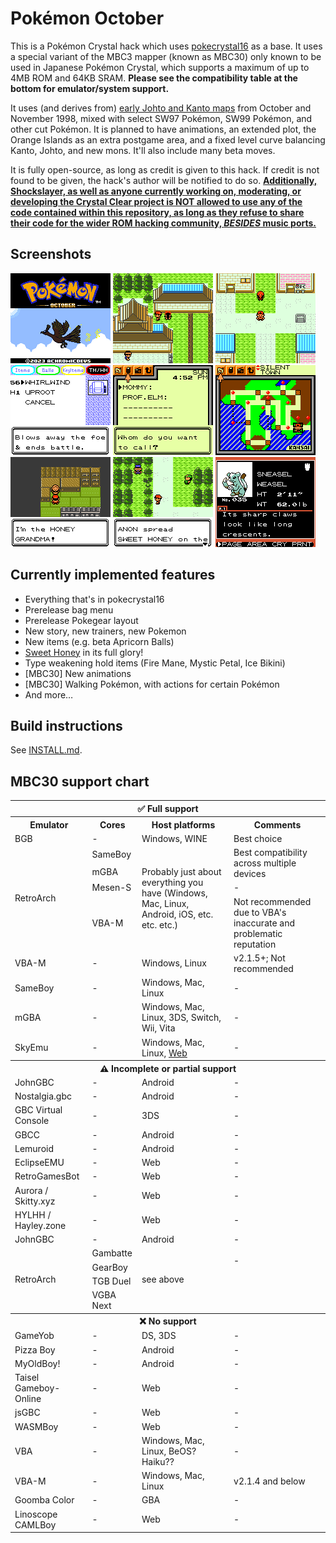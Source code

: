 # Pokémon October

This is a Pokémon Crystal hack which uses [pokecrystal16](https://github.com/aaaaaa123456789/pokecrystal16) as a base. It uses a special variant of the MBC3 mapper (known as MBC30) only known to be used in Japanese Pokémon Crystal, which supports a maximum of up to 4MB ROM and 64KB SRAM. **Please see the compatibility table at the bottom for emulator/system support.**

It uses (and derives from) [early Johto and Kanto maps](https://tcrf.net/Development:Pok%C3%A9mon_Gold_and_Silver/Unused_Maps/Towns_%26_Cities) from October and November 1998, mixed with select SW97 Pokémon, SW99 Pokémon, and other cut Pokémon. It is planned to have animations, an extended plot, the Orange Islands as an extra postgame area, and a fixed level curve balancing Kanto, Johto, and new mons. It'll also include many beta moves.

It is fully open-source, as long as credit is given to this hack. If credit is not found to be given, the hack's
author will be notified to do so. **[Additionally, Shockslayer, as well as anyone currently working on, moderating, or developing
the Crystal Clear project is NOT allowed to use any of the code contained within this repository, as long as they refuse to share their code for the wider ROM hacking community, *BESIDES* music ports.](https://youtu.be/_NzVmtbPOrM?t=58)**

## Screenshots

![](screenshots/pokeoctober_debug-0.png)
![](screenshots/pokeoctober_debug-1.png)
![](screenshots/pokeoctober_debug-2.png)
![](screenshots/pokeoctober_debug-3.png)
![](screenshots/pokeoctober_debug-4.png)
![](screenshots/pokeoctober_debug-5.png)
![](screenshots/pokeoctober_debug-6.png)
![](screenshots/pokeoctober_debug-7.png)
![](screenshots/pokeoctober_debug-8.png)

## Currently implemented features

* Everything that's in pokecrystal16
* Prerelease bag menu
* Prerelease Pokegear layout
* New story, new trainers, new Pokemon
* New items (e.g. beta Apricorn Balls)
* [Sweet Honey](https://protocrystal.neocities.org/honey) in its full glory!
* Type weakening hold items (Fire Mane, Mystic Petal, Ice Bikini)
* [MBC30] New animations
* [MBC30] Walking Pokémon, with actions for certain Pokémon
* And more&hellip;

## Build instructions

See [INSTALL.md](INSTALL.md).

## MBC30 support chart

<table>
    <tbody>
        <tr>
            <th colspan="4"><center>✅ Full support</center></th>
        </tr>
        <tr>
            <th scope="col">Emulator</th>
            <th scope="col">Cores</th>
            <th scope="col">Host platforms</th>
            <th scope="col">Comments</th>
        </tr>
        <tr>
            <td>BGB</td>
            <td>-</td>
            <td>Windows, WINE</td>
            <td>Best choice</td>
        </tr>
        <tr>
            <td rowspan="4">RetroArch</td>
            <td>SameBoy</td>
            <td rowspan="4">Probably just about everything you have (Windows, Mac, Linux, Android, iOS, etc. etc. etc.)</td>
            <td rowspan="2">Best compatibility across multiple devices</td>
        </tr>
        <tr>
            <td>mGBA</td>
        </tr>
        <tr>
            <td>Mesen-S</td>
            <td>-</td>
        </tr>
        <tr>
            <td>VBA-M</td>
            <td>Not recommended due to VBA's inaccurate and problematic reputation</td>
        </tr>
        <tr>
            <td>VBA-M</td>
            <td>-</td>
            <td>Windows, Linux</td>
            <td>v2.1.5+; Not recommended</td>
        </tr>
        <tr>
            <td>SameBoy</td>
            <td>-</td>
            <td>Windows, Mac, Linux</td>
            <td>-</td>
        </tr>
        <tr>
            <td>mGBA</td>
            <td>-</td>
            <td>Windows, Mac, Linux, 3DS, Switch, Wii, Vita</td>
            <td>-</td>
        </tr>
        <tr>
            <td>SkyEmu</td>
            <td>-</td>
            <td>Windows, Mac, Linux, <a href="https://web.skyemu.app/">Web</a></td>
            <td>-</td>
        </tr>
        <tr>
            <th colspan="4"><center>⚠️ Incomplete or partial support</center></th>
        </tr>
        <tr>
            <td>JohnGBC</td>
            <td>-</td>
            <td>Android</td>
            <td>-</td>
        </tr>
        <tr>
            <td>Nostalgia.gbc</td>
            <td>-</td>
            <td>Android</td>
            <td>-</td>
        </tr>
        <tr>
            <td>GBC Virtual Console</td>
            <td>-</td>
            <td>3DS</td>
            <td>-</td>
        </tr>
        <tr>
            <td>GBCC</td>
            <td>-</td>
            <td>Android</td>
            <td>-</td>
        </tr>
        <tr>
            <td>Lemuroid</td>
            <td>-</td>
            <td>Android</td>
            <td>-</td>
        </tr>
        <tr>
            <td>EclipseEMU</td>
            <td>-</td>
            <td>Web</td>
            <td>-</td>
        </tr>
        <tr>
            <td>RetroGamesBot</td>
            <td>-</td>
            <td>Web</td>
            <td>-</td>
        </tr>
        <tr>
            <td>Aurora / Skitty.xyz</td>
            <td>-</td>
            <td>Web</td>
            <td>-</td>
        </tr>
        <tr>
            <td>HYLHH / Hayley.zone</td>
            <td>-</td>
            <td>Web</td>
            <td>-</td>
        </tr>
        <tr>
            <td>JohnGBC</td>
            <td>-</td>
            <td>Android</td>
            <td>-</td>
        </tr>
        <tr>
            <td rowspan="4">RetroArch</td>
            <td>Gambatte</td>
            <td rowspan="4">see above</td>
            <td rowspan="2">-</td>
        </tr>
        <tr>
            <td>GearBoy</td>
        </tr>
        <tr>
            <td>TGB Duel</td>
        </tr>
        <tr>
            <td>VGBA Next</td>
        </tr>
        <tr>
            <th colspan="4"><center>❌ No support</center></th>
        </tr>
        <tr>
            <td>GameYob</td>
            <td>-</td>
            <td>DS, 3DS</td>
            <td>-</td>
        </tr>
        <tr>
            <td>Pizza Boy</td>
            <td>-</td>
            <td>Android</td>
            <td>-</td>
        </tr>
        <tr>
            <td>MyOldBoy!</td>
            <td>-</td>
            <td>Android</td>
            <td>-</td>
        </tr>
        <tr>
            <td>Taisel Gameboy-Online</td>
            <td>-</td>
            <td>Web</td>
            <td>-</td>
        </tr>
        <tr>
            <td>jsGBC</td>
            <td>-</td>
            <td>Web</td>
            <td>-</td>
        </tr>
        <tr>
            <td>WASMBoy</td>
            <td>-</td>
            <td>Web</td>
            <td>-</td>
        </tr>
        <tr>
            <td>VBA</td>
            <td>-</td>
            <td>Windows, Mac, Linux, BeOS? Haiku??</td>
            <td>-</td>
        </tr>
        <tr>
            <td>VBA-M</td>
            <td>-</td>
            <td>Windows, Mac, Linux</td>
            <td>v2.1.4 and below</td>
        </tr>
        <tr>
            <td>Goomba Color</td>
            <td>-</td>
            <td>GBA</td>
            <td>-</td>
        </tr>
        <tr>
            <td>Linoscope CAMLBoy</td>
            <td>-</td>
            <td>Web</td>
            <td>-</td>
        </tr>
    </tbody>
</table>
